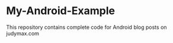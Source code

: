 My-Android-Example
==================

This repository contains complete code for Android blog posts on judymax.com
